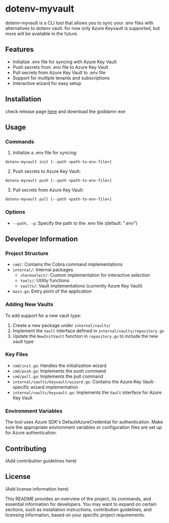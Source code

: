 # dotenv-myvault

dotenv-myvault is a CLI tool that allows you to sync your .env files with alternatives to dotenv vault.
for now only Azure Keyvault is supported, but more will be available in the future.

## Features

- Initialize .env file for syncing with Azure Key Vault
- Push secrets from .env file to Azure Key Vault
- Pull secrets from Azure Key Vault to .env file
- Support for multiple tenants and subscriptions
- Interactive wizard for easy setup

## Installation

check release page [here](https://github.com/WithHolm/dotenv-myvault/releases) and download the goddamn exe

## Usage

### Commands

1. Initialize a .env file for syncing:

```
dotenv-myvault init [--path <path-to-env-file>]
```

2. Push secrets to Azure Key Vault:

```
dotenv-myvault push [--path <path-to-env-file>]
```

3. Pull secrets from Azure Key Vault:

```
dotenv-myvault pull [--path <path-to-env-file>]
```

### Options

- `--path, -p`: Specify the path to the .env file (default: ".env")

## Developer Information

### Project Structure

- `cmd/`: Contains the Cobra command implementations
- `internal/`: Internal packages
  - `charmselect/`: Custom implementation for interactive selection
  - `tools/`: Utility functions
  - `vaults/`: Vault implementations (currently Azure Key Vault)
- `main.go`: Entry point of the application

### Adding New Vaults

To add support for a new vault type:

1. Create a new package under `internal/vaults/`
2. Implement the `Vault` interface defined in `internal/vaults/repository.go`
3. Update the `NewInitVault` function in `repository.go` to include the new vault type

### Key Files

- `cmd/init.go`: Handles the initialization wizard
- `cmd/push.go`: Implements the push command
- `cmd/pull.go`: Implements the pull command
- `internal/vaults/keyvault/wizard.go`: Contains the Azure Key Vault-specific wizard implementation
- `internal/vaults/keyvault.go`: Implements the `Vault` interface for Azure Key Vault

### Environment Variables

The tool uses Azure SDK's DefaultAzureCredential for authentication. Make sure the appropriate environment variables or configuration files are set up for Azure authentication.

## Contributing

(Add contribution guidelines here)

## License

(Add license information here)

This README provides an overview of the project, its commands, and essential information for developers. You may want to expand on certain sections, such as installation instructions, contribution guidelines, and licensing information, based on your specific project requirements.